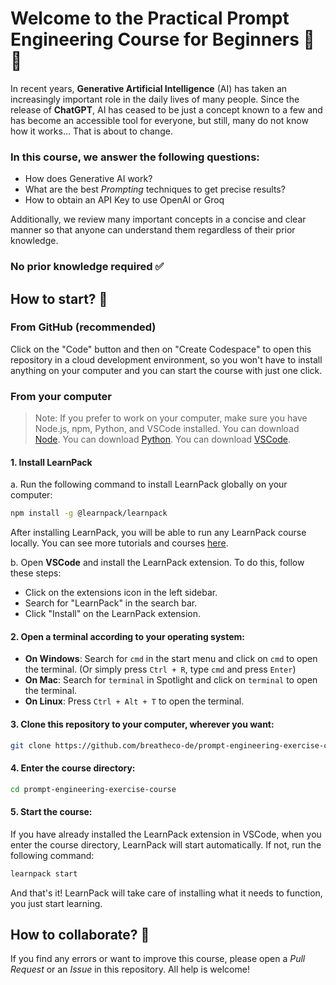 # Welcome to the Practical Prompt Engineering Course for Beginners 🤖🧾
In recent years, **Generative Artificial Intelligence** (AI) has taken an increasingly important role in the daily lives of many people. Since the release of **ChatGPT**, AI has ceased to be just a concept known to a few and has become an accessible tool for everyone, but still, many do not know how it works... That is about to change.

### In this course, we answer the following questions:
- How does Generative AI work?
- What are the best *Prompting* techniques to get precise results?
- How to obtain an API Key to use OpenAI or Groq

Additionally, we review many important concepts in a concise and clear manner so that anyone can understand them regardless of their prior knowledge.

### No prior knowledge required ✅


## How to start? 🚀
### **From GitHub** (recommended)
Click on the "Code" button and then on "Create Codespace" to open this repository in a cloud development environment, so you won't have to install anything on your computer and you can start the course with just one click.

### **From your computer**
> Note: If you prefer to work on your computer, make sure you have Node.js, npm, Python, and VSCode installed. You can download [Node](https://nodejs.org/). You can download [Python](https://www.python.org/). You can download [VSCode](https://code.visualstudio.com/).

#### 1. Install LearnPack
a. Run the following command to install LearnPack globally on your computer:
```bash
npm install -g @learnpack/learnpack
```
After installing LearnPack, you will be able to run any LearnPack course locally. You can see more tutorials and courses [here](https://4geeks.com/interactive-exercises).

b. Open **VSCode** and install the LearnPack extension. To do this, follow these steps:
- Click on the extensions icon in the left sidebar.
- Search for "LearnPack" in the search bar.
- Click "Install" on the LearnPack extension.

#### 2. Open a terminal according to your operating system:
- **On Windows**: Search for `cmd` in the start menu and click on `cmd` to open the terminal. (Or simply press `Ctrl + R`, type `cmd` and press `Enter`)
- **On Mac**: Search for `terminal` in Spotlight and click on `terminal` to open the terminal.
- **On Linux**: Press `Ctrl + Alt + T` to open the terminal.

#### 3. Clone this repository to your computer, wherever you want:
```bash
git clone https://github.com/breatheco-de/prompt-engineering-exercise-course
```

#### 4. Enter the course directory:
```bash
cd prompt-engineering-exercise-course
```

#### 5. Start the course:
If you have already installed the LearnPack extension in VSCode, when you enter the course directory, LearnPack will start automatically. If not, run the following command:
```bash
learnpack start
```
And that's it! LearnPack will take care of installing what it needs to function, you just start learning.

## How to collaborate? 🤝
If you find any errors or want to improve this course, please open a *Pull Request* or an *Issue* in this repository. All help is welcome!





